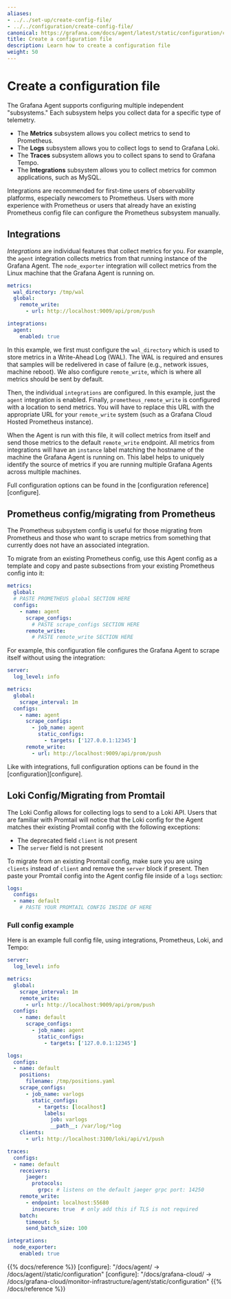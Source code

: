 ```yaml
---
aliases:
- ../../set-up/create-config-file/
- ../../configuration/create-config-file/
canonical: https://grafana.com/docs/agent/latest/static/configuration/create-config-file/
title: Create a configuration file
description: Learn how to create a configuration file
weight: 50
---
```


# Create a configuration file

The Grafana Agent supports configuring multiple independent "subsystems." Each
subsystem helps you collect data for a specific type of telemetry.

- The **Metrics** subsystem allows you collect metrics to send to Prometheus.
- The **Logs** subsystem allows you to collect logs to send to Grafana Loki.
- The **Traces** subsystem allows you to collect spans to send to Grafana Tempo.
- The **Integrations** subsystem allows you to collect metrics for common
  applications, such as MySQL.

Integrations are recommended for first-time users of observability platforms,
especially newcomers to Prometheus. Users with more experience with Prometheus
or users that already have an existing Prometheus config file can configure
the Prometheus subsystem manually.

## Integrations

_Integrations_ are individual features that collect metrics for you. For
example, the `agent` integration collects metrics from that running instance of
the Grafana Agent. The `node_exporter` integration will collect metrics from the
Linux machine that the Grafana Agent is running on.

```yaml
metrics:
  wal_directory: /tmp/wal
  global:
    remote_write:
      - url: http://localhost:9009/api/prom/push

integrations:
  agent:
    enabled: true
```

In this example, we first must configure the `wal_directory` which is used to
store metrics in a Write-Ahead Log (WAL). The WAL is required and ensures that samples
will be redelivered in case of failure (e.g., network issues, machine reboot). We
also configure `remote_write`, which is where all metrics should be sent by
default.

Then, the individual `integrations` are configured. In this example, just the
`agent` integration is enabled. Finally, `prometheus_remote_write` is configured
with a location to send metrics. You will have to replace this URL with the
appropriate URL for your `remote_write` system (such as a Grafana Cloud Hosted
Prometheus instance).

When the Agent is run with this file, it will collect metrics from itself and
send those metrics to the default `remote_write` endpoint. All metrics from
integrations will have an `instance` label matching the hostname of the machine
the Grafana Agent is running on. This label helps to uniquely identify the
source of metrics if you are running multiple Grafana Agents across multiple
machines.

Full configuration options can be found in the [configuration reference][configure].

## Prometheus config/migrating from Prometheus

The Prometheus subsystem config is useful for those migrating from Prometheus
and those who want to scrape metrics from something that currently does not have
an associated integration.

To migrate from an existing Prometheus config, use this Agent config as a
template and copy and paste subsections from your existing Prometheus config
into it:

```yaml
metrics:
  global:
  # PASTE PROMETHEUS global SECTION HERE
  configs:
    - name: agent
      scrape_configs:
        # PASTE scrape_configs SECTION HERE
      remote_write:
        # PASTE remote_write SECTION HERE
```

For example, this configuration file configures the Grafana Agent to
scrape itself without using the integration:

```yaml
server:
  log_level: info

metrics:
  global:
    scrape_interval: 1m
  configs:
    - name: agent
      scrape_configs:
        - job_name: agent
          static_configs:
            - targets: ['127.0.0.1:12345']
      remote_write:
        - url: http://localhost:9009/api/prom/push
```

Like with integrations, full configuration options can be found in the
[configuration][configure].

## Loki Config/Migrating from Promtail

The Loki Config allows for collecting logs to send to a Loki API. Users that are
familiar with Promtail will notice that the Loki config for the Agent matches
their existing Promtail config with the following exceptions:

- The deprecated field `client` is not present
- The `server` field is not present

To migrate from an existing Promtail config, make sure you are using `clients`
instead of `client` and remove the `server` block if present. Then paste your
Promtail config into the Agent config file inside of a `logs` section:

```yaml
logs:
  configs:
  - name: default
    # PASTE YOUR PROMTAIL CONFIG INSIDE OF HERE
```

### Full config example

Here is an example full config file, using integrations, Prometheus, Loki, and
Tempo:

```yaml
server:
  log_level: info

metrics:
  global:
    scrape_interval: 1m
    remote_write:
      - url: http://localhost:9009/api/prom/push
  configs:
    - name: default
      scrape_configs:
        - job_name: agent
          static_configs:
            - targets: ['127.0.0.1:12345']

logs:
  configs:
  - name: default
    positions:
      filename: /tmp/positions.yaml
    scrape_configs:
      - job_name: varlogs
        static_configs:
          - targets: [localhost]
            labels:
              job: varlogs
              __path__: /var/log/*log
    clients:
      - url: http://localhost:3100/loki/api/v1/push

traces:
  configs:
  - name: default
    receivers:
      jaeger:
        protocols:
          grpc: # listens on the default jaeger grpc port: 14250
    remote_write:
      - endpoint: localhost:55680
        insecure: true  # only add this if TLS is not required
    batch:
      timeout: 5s
      send_batch_size: 100

integrations:
  node_exporter:
    enabled: true
```

{{% docs/reference %}}
[configure]: "/docs/agent/ -> /docs/agent/<AGENT VERSION>/static/configuration"
[configure]: "/docs/grafana-cloud/ -> /docs/grafana-cloud/monitor-infrastructure/agent/static/configuration"
{{% /docs/reference %}}
